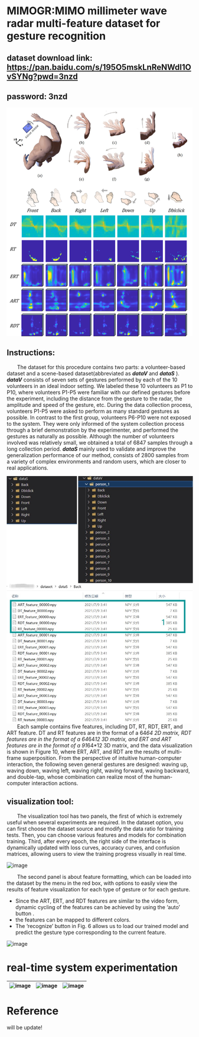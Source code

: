 # MIMOGR:MIMO millimeter wave radar multi-feature dataset for gesture recognition

## dataset download link: https://pan.baidu.com/s/195O5mskLnReNWdl1OvSYNg?pwd=3nzd 
## password: 3nzd 

![image](figures//featureshow.png)

## Instructions: 
&emsp;&emsp;The dataset for this procedure contains two parts: a volunteer-based dataset and a scene-based dataset(abbreviated as __*dataV*__  and __*dataS*__ ). __*dataV*__ consists of seven sets of gestures performed by each of the 10 volunteers in an ideal indoor setting. We labeled these 10 volunteers as P1 to P10, where volunteers P1-P5 were familiar with our defined gestures before the experiment, including the distance from the gesture to the radar, the amplitude and speed of the gesture, etc. During the data collection process, volunteers P1-P5 were asked to perform as many standard gestures as possible. In contrast to the first group, volunteers P6-P10 were not exposed to the system. They were only informed of the system collection process through a brief demonstration by the experimenter, and performed the gestures as naturally as possible. Although the number of volunteers involved was relatively small, we obtained a total of 6847 samples through a long collection period. __*dataS*__ mainly used to validate and improve the generalization performance of our method, consists of 2800 samples from a variety of complex environments and random users, which are closer to real applications.

<center class="half">
<img src = "figures//1.jpg"  width = “50%” align = left>
<img src = "figures//2.jpg"  width = “50%” align = right>
</center>

&emsp;&emsp;Each sample contains five features, including DT, RT, RDT, ERT, and ART feature. DT and RT features are in the format of a 64*64 2D matrix, RDT features are in the format of a 64*64*12 3D matrix, and ERT and ART features are in the format of a 91*64*12 3D matrix, and the data visualization is shown in Figure 10, where ERT, ART, and RDT are the results of multi-frame superposition. From the perspective of intuitive human-computer interaction, the following seven general gestures are designed: waving up, waving down, waving left, waving right, waving forward, waving backward, and double-tap, whose combination can realize most of the human-computer interaction actions.

## visualization tool:
&emsp;&emsp;The visualization tool has two panels, the first of which is extremely useful when several experiments are required. In the dataset option, you can first choose the dataset source and modify the data ratio for training tests. Then, you can choose various features and models for combination training. Third, after every epoch, the right side of the interface is dynamically updated with loss curves, accuracy curves, and confusion matrices, allowing users to view the training progress visually in real time.

![image](figures//3.gif)

&emsp;&emsp;The second panel is about feature formatting, which can be loaded into the dataset  by the menu in the red box, with options to easily view the results of feature visualization for each type of gesture or for each gesture.
+ Since the ART, ERT, and RDT features are similar to the video form, dynamic cycling of the features can be achieved by using the ‘auto’ button .
+ the features can be mapped to different colors.
+ The ‘recognize’ button in Fig. 6 allows us to load our trained model and predict the gesture type corresponding to the current feature.

![image](figures//4.gif)


# real-time system experimentation
![image](figures//frontback.gif) | ![image](figures//leftright.gif) | ![image](figures//updown.gif)
---|---|---
# Reference
will be update!